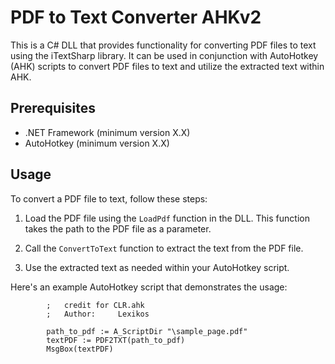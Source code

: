 # PDF to Text Converter AHKv2


This is a C# DLL that provides functionality for converting PDF files to text using the iTextSharp library. It can be used in conjunction with AutoHotkey (AHK) scripts to convert PDF files to text and utilize the extracted text within AHK.

## Prerequisites

- .NET Framework (minimum version X.X)
- AutoHotkey (minimum version X.X)


## Usage

To convert a PDF file to text, follow these steps:

1. Load the PDF file using the `LoadPdf` function in the DLL. This function takes the path to the PDF file as a parameter.

2. Call the `ConvertToText` function to extract the text from the PDF file.

3. Use the extracted text as needed within your AutoHotkey script.

Here's an example AutoHotkey script that demonstrates the usage:

```autohotkey
        ;   credit for CLR.ahk
        ;   Author:     Lexikos

        path_to_pdf := A_ScriptDir "\sample_page.pdf"
        textPDF := PDF2TXT(path_to_pdf)
        MsgBox(textPDF)

